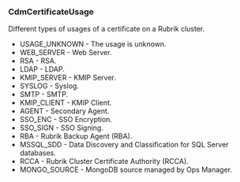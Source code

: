 ### CdmCertificateUsage
Different types of usages of a certificate on a Rubrik cluster.

- USAGE_UNKNOWN - The usage is unknown.
- WEB_SERVER - Web Server.
- RSA - RSA.
- LDAP - LDAP.
- KMIP_SERVER - KMIP Server.
- SYSLOG - Syslog.
- SMTP - SMTP.
- KMIP_CLIENT - KMIP Client.
- AGENT - Secondary Agent.
- SSO_ENC - SSO Encryption.
- SSO_SIGN - SSO Signing.
- RBA - Rubrik Backup Agent (RBA).
- MSSQL_SDD - Data Discovery and Classification for SQL Server databases.
- RCCA - Rubrik Cluster Certificate Authority (RCCA).
- MONGO_SOURCE - MongoDB source managed by Ops Manager.
